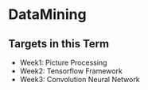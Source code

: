# DataMining
## Targets in this Term
- Week1: Picture Processing
- Week2: Tensorflow Framework
- Week3: Convolution Neural Network
